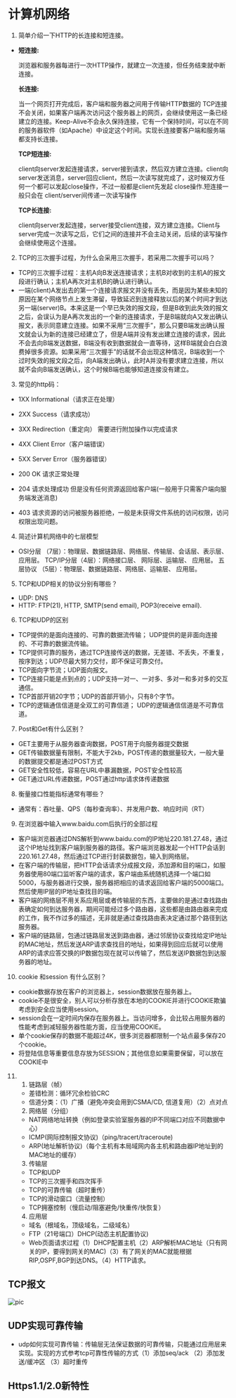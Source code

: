 # 计算机网络

1. 简单介绍一下HTTP的长连接和短连接。

* **短连接:**

  浏览器和服务器每进行一次HTTP操作，就建立一次连接，但任务结束就中断连接。

  **长连接:**

  当一个网页打开完成后，客户端和服务器之间用于传输HTTP数据的 TCP连接不会关闭，如果客户端再次访问这个服务器上的网页，会继续使用这一条已经建立的连接。Keep-Alive不会永久保持连接，它有一个保持时间，可以在不同的服务器软件（如Apache）中设定这个时间。实现长连接要客户端和服务端都支持长连接。

  **TCP短连接:**

  client向server发起连接请求，server接到请求，然后双方建立连接。client向server发送消息，server回应client，然后一次读写就完成了，这时候双方任何一个都可以发起close操作，不过一般都是client先发起 close操作.短连接一般只会在 client/server间传递一次读写操作

   **TCP长连接:**

  client向server发起连接，server接受client连接，双方建立连接。Client与server完成一次读写之后，它们之间的连接并不会主动关闭，后续的读写操作会继续使用这个连接。

2. TCP的三次握手过程，为什么会采用三次握手，若采用二次握手可以吗？

* TCP的三次握手过程：主机A向B发送连接请求；主机B对收到的主机A的报文段进行确认；主机A再次对主机B的确认进行确认。
* 一端(client)A发出去的第一个连接请求报文并没有丢失，而是因为某些未知的原因在某个网络节点上发生滞留，导致延迟到连接释放以后的某个时间才到达另一端(server)B。本来这是一个早已失效的报文段，但是B收到此失效的报文之后，会误认为是A再次发出的一个新的连接请求，于是B端就向A又发出确认报文，表示同意建立连接。如果不采用“三次握手”，那么只要B端发出确认报文就会认为新的连接已经建立了，但是A端并没有发出建立连接的请求，因此不会去向B端发送数据，B端没有收到数据就会一直等待，这样B端就会白白浪费掉很多资源。如果采用“三次握手”的话就不会出现这种情况，B端收到一个过时失效的报文段之后，向A端发出确认，此时A并没有要求建立连接，所以就不会向B端发送确认，这个时候B端也能够知道连接没有建立。

3. 常见的http码：

* 1XX Informational（请求正在处理）
* 2XX Success（请求成功）
* 3XX Redirection（重定向） 需要进行附加操作以完成请求
* 4XX Client Error（客户端错误）

* 5XX Server Error（服务器错误）
* 200 OK 请求正常处理
* 204 请求处理成功 但是没有任何资源返回给客户端(一般用于只需客户端向服务端发送消息)
* 403 请求资源的访问被服务器拒绝，一般是未获得文件系统的访问权限，访问权限出现问题。

4. 简述计算机网络中的七层模型

* OSI分层   （7层）：物理层、数据链路层、网络层、传输层、会话层、表示层、应用层。
  TCP/IP分层（4层）：网络接口层、       网际层、运输层、              应用层。
  五层协议   （5层）：物理层、数据链路层、网络层、运输层、              应用层。

5. TCP和UDP相关的协议分别有哪些？

* UDP: DNS
* HTTP: FTP(21), HTTP, SMTP(send email), POP3(receive email).

6. TCP和UDP的区别

* TCP提供的是面向连接的、可靠的数据流传输；  UDP提供的是非面向连接的、不可靠的数据流传输。
* TCP提供可靠的服务，通过TCP连接传送的数据，无差错、不丢失，不重复，按序到达；UDP尽最大努力交付，即不保证可靠交付。
* TCP面向字节流；UDP面向报文。
* TCP连接只能是点到点的；UDP支持一对一、一对多、多对一和多对多的交互通信。
* TCP首部开销20字节；UDP的首部开销小，只有8个字节。
* TCP的逻辑通信信道是全双工的可靠信道； UDP的逻辑通信信道是不可靠信道。

7. Post和Get有什么区别？

* GET主要用于从服务器查询数据，POST用于向服务器提交数据
*  GET传输数据量有限制，不能大于2kb，POST传递的数据量较大，一般大量的数据提交都是通过POST方式
* GET安全性较低，容易在URL中暴漏数据，POST安全性较高
* GET通过URL传递数据，POST通过http请求体传递数据

8. 衡量接口性能指标通常有哪些？

* 通常有：吞吐量、QPS（每秒查询率）、并发用户数、响应时间（RT）

9. 在浏览器中输入www.baidu.com后执行的全部过程

* 客户端浏览器通过DNS解析到www.baidu.com的IP地址220.181.27.48，通过这个IP地址找到客户端到服务器的路径。客户端浏览器发起一个HTTP会话到220.161.27.48，然后通过TCP进行封装数据包，输入到网络层。
* 在客户端的传输层，把HTTP会话请求分成报文段，添加源和目的端口，如服务器使用80端口监听客户端的请求，客户端由系统随机选择一个端口如5000，与服务器进行交换，服务器把相应的请求返回给客户端的5000端口。然后使用IP层的IP地址查找目的端。
* 客户端的网络层不用关系应用层或者传输层的东西，主要做的是通过查找路由表确定如何到达服务器，期间可能经过多个路由器，这些都是由路由器来完成的工作，我不作过多的描述，无非就是通过查找路由表决定通过那个路径到达服务器。
* 客户端的链路层，包通过链路层发送到路由器，通过邻居协议查找给定IP地址的MAC地址，然后发送ARP请求查找目的地址，如果得到回应后就可以使用ARP的请求应答交换的IP数据包现在就可以传输了，然后发送IP数据包到达服务器的地址。

10. cookie 和session 有什么区别？

* cookie数据存放在客户的浏览器上，session数据放在服务器上。
* cookie不是很安全，别人可以分析存放在本地的COOKIE并进行COOKIE欺骗考虑到安全应当使用session。
* session会在一定时间内保存在服务器上。当访问增多，会比较占用服务器的性能考虑到减轻服务器性能方面，应当使用COOKIE。
* 单个cookie保存的数据不能超过4K，很多浏览器都限制一个站点最多保存20个cookie。
* 将登陆信息等重要信息存放为SESSION；其他信息如果需要保留，可以放在COOKIE中

11. 
    1. 链路层（帧）
    * 差错检测：循环冗余检验CRC
    * 信道分类：（1）广播（避免冲突会用到CSMA/CD, 信道复用）（2）点对点
    2. 网络层（分组）
    * NAT网络地址转换（例如登录实验室服务器的IP不同端口对应不同数据中心）
    * ICMP(网际控制报文协议)（ping/tracert/traceroute)
    * ARP(地址解析协议)（每个主机有本局域网内各主机和路由器IP地址到的MAC地址的缓存）
    3. 传输层
    * TCP和UDP
    * TCP的三次握手和四次挥手
    * TCP的可靠传输（超时重传）
    * TCP的滑动窗口（流量控制）
    * TCP拥塞控制（慢启动/阻塞避免/快重传/快恢复）
    4. 应用层
    * 域名（根域名，顶级域名，二级域名）
    * FTP（21号端口）DHCP(动态主机配置协议)
    * Web页面请求过程（1）DHCP配置主机（2）ARP解析MAC地址（只有网关的IP，要得到网关的MAC)（3）有了网关的MAC就能根据RIP,OSPF,BGP到达DNS。（4）HTTP请求。

## TCP报文

![pic](C:\Users\bravolu\Desktop\bravolu\tcp.jpg)

## UDP实现可靠传输

* udp如何实现可靠传输：传输层无法保证数据的可靠传输，只能通过应用层来实现。实现的方式参考tcp可靠性传输的方式（1）添加seq/ack （2）添加发送/缓冲区 （3）超时重传

## Https1.1/2.0新特性

